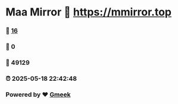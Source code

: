 # Maa Mirror :link: https://mmirror.top 
### :page_facing_up: [16](https://mmirror.top/tag.html) 
### :speech_balloon: 0 
### :hibiscus: 49129 
### :alarm_clock: 2025-05-18 22:42:48 
### Powered by :heart: [Gmeek](https://github.com/Meekdai/Gmeek)
